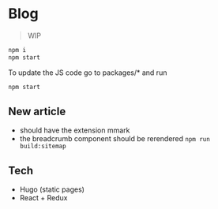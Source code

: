 # Blog

> WIP

```sh
npm i
npm start
```

To update the JS code go to packages/* and run

```sh
npm start
```

## New article

- should have the extension mmark
- the breadcrumb component should be rerendered `npm run build:sitemap`

## Tech

- Hugo (static pages)
- React + Redux
